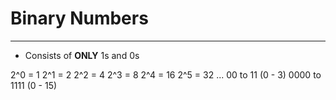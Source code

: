# Binary Numbers
---

- Consists of **ONLY** 1s and 0s

2^0 = 1
2^1 = 2
2^2 = 4
2^3 = 8
2^4 = 16
2^5 = 32
...
00 to 11 (0 - 3)
0000 to 1111 (0 - 15)

